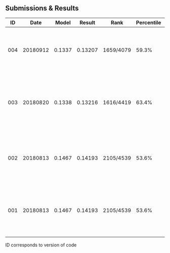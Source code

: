 ## Submissions & Results

|ID |Date |Model |Result |Rank |Percentile |Comments |
|--- |--- |--- |--- |--- |--- |--- |
|004 |20180912 |0.1337|0.13207 |1659/4079 |59.3% |Log Linear model on 43 variables imputed to min of all data; colinearity/nzv removed|
|003 |20180820 |0.1338|0.13216 |1616/4419 |63.4% |Log Linear model on all variables imputed values using median; excludes Alley, Fence, MiscCondition|
|002 |20180813 |0.1467|0.14193 |2105/4539 |53.6% |Log Linear model on only continuous variables; imputed values using median of TRAIN set|
|001 |20180813 |0.1467|0.14193 |2105/4539 |53.6% |Log Linear model on only continuous variables; imputed values using median of each set |

ID corresponds to version of code

